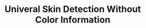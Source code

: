---
slug: "universal-skin-detection-without-color-information"
meta-title: "Univeral Skin Detection Without Color Information"
title: "Univeral Skin Detection Without Color Information"
description: "Implementation of the paper \"Universal Skin Detection Without Color Information (WACV 2017)\""
start_date: "February 19 2025"
end_date: "May 3 2025"
is_published: true
is_pinned: true
is_important: true
project_tags:
- Python
- OpenCV
repository_link: "https://github.com/icingtea/skin_detection"
---